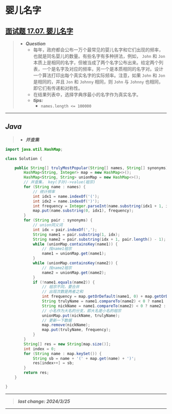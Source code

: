 # 婴儿名字

## [面试题 17.07. 婴儿名字](https://leetcode.cn/problems/baby-names-lcci/)

> - ***Question***
>   - 每年，政府都会公布一万个最常见的婴儿名字和它们出现的频率，也就是同名婴儿的数量。有些名字有多种拼法，例如， `John` 和 `Jon` 本质上是相同的名字，但被当成了两个名字公布出来。给定两个列表，一个是名字及对应的频率，另一个是本质相同的名字对。设计一个算法打印出每个真实名字的实际频率。注意，如果 `John` 和 `Jon` 是相同的，并且 `Jon` 和 `Johnny` 相同，则 `John` 与 `Johnny` 也相同，即它们有传递和对称性。
>   - 在结果列表中，选择字典序最小的名字作为真实名字。
>   - ***tips:***
>     - `names.length <= 100000`

---

## *Java*

> - ***并查集***

```java
import java.util.HashMap;

class Solution {

    public String[] trulyMostPopular(String[] names, String[] synonyms) {
        HashMap<String, Integer> map = new HashMap<>();
        HashMap<String, String> unionMap = new HashMap<>();
        // 并查集， key(子孙)->value(祖宗)
        for (String name : names) {
            // 统计频率
            int idx1 = name.indexOf('(');
            int idx2 = name.indexOf(')');
            int frequency = Integer.parseInt(name.substring(idx1 + 1, idx2));
            map.put(name.substring(0, idx1), frequency);
        }
        for (String pair : synonyms) {
            // union同义词
            int idx = pair.indexOf(',');
            String name1 = pair.substring(1, idx);
            String name2 = pair.substring(idx + 1, pair.length() - 1);
            while (unionMap.containsKey(name1)) {
                // 找name1祖宗
                name1 = unionMap.get(name1);
            }
            while (unionMap.containsKey(name2)) {
                // 找name2祖宗
                name2 = unionMap.get(name2);
            }
            if (!name1.equals(name2)) {
                // 祖宗不同，要合并
                // 出现次数是两者之和
                int frequency = map.getOrDefault(name1, 0) + map.getOrDefault(name2, 0);
                String trulyName = name1.compareTo(name2) < 0 ? name1 : name2;
                String nickName = name1.compareTo(name2) < 0 ? name2 : name1;
                // 小名作为大名的分支，即大名是小名的祖宗
                unionMap.put(nickName, trulyName);
                // 更新一下数据
                map.remove(nickName);
                map.put(trulyName, frequency);
            }
        }
        String[] res = new String[map.size()];
        int index = 0;
        for (String name : map.keySet()) {
            String sb = name + '(' + map.get(name) + ')';
            res[index++] = sb;
        }
        return res;
    }

}
```

---

> ***last change: 2024/3/25***

---
